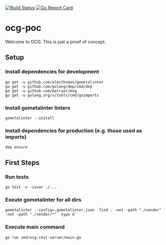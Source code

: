 [![Build Status](https://travis-ci.org/aweisser/ocg-poc.svg?branch=master)](https://travis-ci.org/aweisser/ocg-poc)
[![Go Report Card](https://goreportcard.com/badge/github.com/aweisser/ocg-poc)](https://goreportcard.com/report/github.com/aweisser/ocg-poc)

# ocg-poc

Welcome to OCG. This is just a proof of concept.

## Setup

### Install dependencies for development
	go get -u github.com/alecthomas/gometalinter
	go get -u github.com/golang/dep/cmd/dep
	go get -u github.com/matryer/moq
	go get -u golang.org/x/tools/cmd/goimports
	
### Install gometalinter linters
	gometalinter --install

### Install dependencies for production (e.g. those used as imports)
	dep ensure

## First Steps

### Run tests
	go test -v -cover ./...

### Exeute gometalinter for all dirs
	gometalinter --config=.gometalinter.json `find . -not -path "./vendor" -not -path "./vendor/*" -type d`
	
### Execute main command
	go run cmd/ocg-rest-server/main.go
